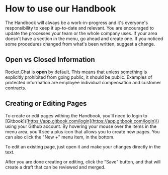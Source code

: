 # How to use our Handbook

The Handbook will always be a work-in-progress and it's everyone's responsibility to keep it up-to-date and relevant. You are encouraged to update the processes your team or the whole company uses. If your area doesn't have a section in the menu, go ahead and create one. If you noticed some procedures changed from what's been written, suggest a change.

## Open vs Closed Information

Rocket.Chat is **open** by default. This means that unless something is explicitly prohibited from going public, it should be public. Examples of protected information are employee individual compensation and customer contracts.

## Creating or Editing Pages

To create or edit pages withing the Handbook, you'll need to login to \[Gitbook\]\([https://app.gitbook.com/login](https://app.gitbook.com/login)\) using your Github account. By hovering your mouse over the items in the menu area, you'll see a plus icon that allows you to create new pages. You can also click the "New +" menu item, in the bottom.

To edit an existing page, just open it and make your changes directly in the text.

After you are done creating or editing, click the "Save" button, and that will create a draft that can be reviewed and merged.

